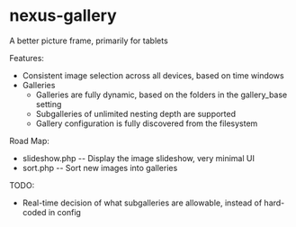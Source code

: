 nexus-gallery
=============

A better picture frame, primarily for tablets

Features:
  * Consistent image selection across all devices, based on time windows
  * Galleries
    - Galleries are fully dynamic, based on the folders in the gallery\_base setting
    - Subgalleries of unlimited nesting depth are supported
    - Gallery configuration is fully discovered from the filesystem

Road Map:
  * slideshow.php -- Display the image slideshow, very minimal UI
  * sort.php      -- Sort new images into galleries

TODO:
  * Real-time decision of what subgalleries are allowable, instead of hard-coded in config
